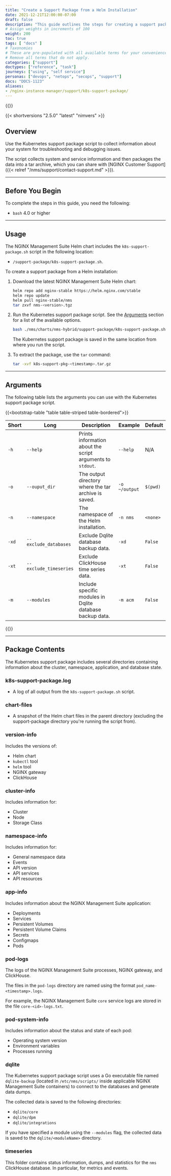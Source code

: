 ```yaml
---
title: "Create a Support Package from a Helm Installation"
date: 2021-12-21T12:00:00-07:00
draft: false
description: "This guide outlines the steps for creating a support package from a Helm installation to aid in troubleshooting error scenarios."
# Assign weights in increments of 100
weight: 200
toc: true
tags: [ "docs" ]
# Taxonomies
# These are pre-populated with all available terms for your convenience.
# Remove all terms that do not apply.
categories: ["support"]
doctypes: ["reference", "task"]
journeys: ["using", "self service"]
personas: ["devops", "netops", "secops", "support"]
docs: "DOCS-1123"
aliases:
- /nginx-instance-manager/support/k8s-support-package/
---
```


{{<custom-styles>}}

{{< shortversions "2.5.0" "latest" "nimvers" >}}

## Overview

Use the Kubernetes support package script to collect information about your system for troubleshooting and debugging issues.

The script collects system and service information and then packages the data into a tar archive, which you can share with [NGINX Customer Support]({{< relref "/nms/support/contact-support.md" >}}).

---

## Before You Begin

To complete the steps in this guide, you need the following:

- `bash` 4.0 or higher

---

## Usage

The NGINX Management Suite Helm chart includes the `k8s-support-package.sh` script in the following location:

- `/support-package/k8s-support-package.sh`.

To create a support package from a Helm installation:

1. Download the latest NGINX Management Suite Helm chart:

    ``` bash
    helm repo add nginx-stable https://helm.nginx.com/stable
    helm repo update
    helm pull nginx-stable/nms
    tar zxvf nms-<version>.tgz
    ```

2. Run the Kubernetes support package script. See the [Arguments](#arguments) section for a list of the available options.

    ``` bash
    bash ./nms/charts/nms-hybrid/support-package/k8s-support-package.sh
    ```

    The Kubernetes support package is saved in the same location from where you run the script.

3. To extract the package, use the `tar` command:

    ``` bash
    tar -xvf k8s-support-pkg-<timestamp>.tar.gz
    ```

---

## Arguments

The following table lists the arguments you can use with the Kubernetes support package script.

{{<bootstrap-table "table table-striped table-bordered">}}

| Short | Long                   | Description                                                | Example       | Default  |
|-------|------------------------|------------------------------------------------------------|---------------|----------|
| `-h`  | `--help`               | Prints information about the script arguments to `stdout`. | `--help`      | N/A      |
| `-o`  | `--ouput_dir`          | The output directory where the tar archive is saved.       | `-o ~/output` | `$(pwd)` |
| `-n`  | `--namespace`          | The namespace of the Helm installation.                    | `-n nms`      | `<none>` |
| `-xd` | `--exclude_databases`  | Exclude Dqlite database backup data.                       | `-xd`         | `False`  |
| `-xt` | `--exclude_timeseries` | Exclude ClickHouse time series data.                       | `-xt`         | `False`  |
| `-m`  | `--modules`            | Include specific modules in Dqlite database backup data.   | `-m acm`      | `False`  |
{{</bootstrap-table>}}

---

## Package Contents

The Kubernetes support package includes several directories containing information about the cluster, namespace, application, and database state.

### k8s-support-package.log

- A log of all output from the `k8s-support-package.sh` script.

### chart-files

- A snapshot of the Helm chart files in the parent directory (excluding the support-package directory you're running the script from).

### version-info

Includes the versions of:

- Helm chart
- `kubectl` tool
- `helm` tool
- NGINX gateway
- ClickHouse

### cluster-info

Includes information for:

- Cluster
- Node
- Storage Class

### namespace-info

Includes information for:

- General namespace data
- Events
- API version
- API services
- API resources

### app-info

Includes information about the NGINX Management Suite application:

- Deployments
- Services
- Persistent Volumes
- Persistent Volume Claims
- Secrets
- Configmaps
- Pods

### pod-logs

The logs of the NGINX Management Suite processes, NGINX gateway, and ClickHouse.

The files in the `pod-logs` directory are named using the format `pod_name-<timestamp>.logs`.

For example, the NGINX Management Suite `core` service logs are stored in the file `core-<id>-logs.txt`.

### pod-system-info

Includes information about the status and state of each pod:

- Operating system version
- Environment variables
- Processes running

### dqlite

The Kubernetes support package script uses a Go executable file named `dqlite-backup` (located in `/etc/nms/scripts/` inside applicable NGINX Management Suite containers) to connect to the databases and generate data dumps.

The collected data is saved to the following directories:

- `dqlite/core`
- `dqlite/dpm`
- `dqlite/integrations`

If you have specified a module using the `--modules` flag, the collected data is saved to the `dqlite/<moduleName>` directory.

### timeseries

This folder contains status information, dumps, and statistics for the `nms` ClickHouse database. In particular, for metrics and events.
